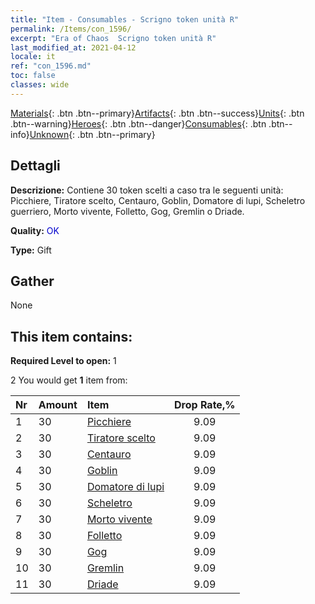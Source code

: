 ```yaml
---
title: "Item - Consumables - Scrigno token unità R"
permalink: /Items/con_1596/
excerpt: "Era of Chaos  Scrigno token unità R"
last_modified_at: 2021-04-12
locale: it
ref: "con_1596.md"
toc: false
classes: wide
---
```

 [Materials](/it/Items/){: .btn .btn--primary}[Artifacts](/it/Items/Artifacts/){: .btn .btn--success}[Units](/it/Items/Units/){: .btn .btn--warning}[Heroes](/it/Items/Heroes/){: .btn .btn--danger}[Consumables](/it/Items/Consumables/){: .btn .btn--info}[Unknown](/it/Items/Unknown/){: .btn .btn--primary}

## Dettagli
 **Descrizione:** Contiene 30 token scelti a caso tra le seguenti unità: Picchiere, Tiratore scelto, Centauro, Goblin, Domatore di lupi, Scheletro guerriero, Morto vivente, Folletto, Gog, Gremlin o Driade.

 **Quality:** <span style="color: #0000CD">OK</span>

 **Type:** Gift

## Gather

  None

## This item contains:

 **Required Level to open:** 1

 2 You would get **1** item  from:

  | Nr | Amount |     Item    | Drop Rate,% |
  |:---|:-------|:------------|:---------:|
  | 1 | 30 | [Picchiere](/it/Items/unt_190/) | 9.09 | 
  | 2 | 30 | [Tiratore scelto](/it/Items/unt_191/) | 9.09 | 
  | 3 | 30 | [Centauro](/it/Items/unt_199/) | 9.09 | 
  | 4 | 30 | [Goblin](/it/Items/unt_217/) | 9.09 | 
  | 5 | 30 | [Domatore di lupi](/it/Items/unt_218/) | 9.09 | 
  | 6 | 30 | [Scheletro](/it/Items/unt_208/) | 9.09 | 
  | 7 | 30 | [Morto vivente](/it/Items/unt_209/) | 9.09 | 
  | 8 | 30 | [Folletto](/it/Items/unt_226/) | 9.09 | 
  | 9 | 30 | [Gog](/it/Items/unt_227/) | 9.09 | 
  | 10 | 30 | [Gremlin](/it/Items/unt_235/) | 9.09 | 
  | 11 | 30 | [Driade](/it/Items/unt_262/) | 9.09 | 
